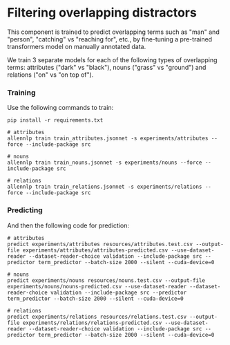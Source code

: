 # Filtering overlapping distractors

This component is trained to predict overlapping terms such as "man" and "person",
"catching" vs "reaching for", etc., by fine-tuning a pre-trained transformers model on manually annotated data.

We train 3 separate models for each of the following types of overlapping terms: attributes ("dark" vs "black"),
nouns ("grass" vs "ground") and relations ("on" vs "on top of").


### Training

Use the following commands to train:

```
pip install -r requirements.txt

# attributes
allennlp train train_attributes.jsonnet -s experiments/attributes --force --include-package src

# nouns
allennlp train train_nouns.jsonnet -s experiments/nouns --force --include-package src

# relations
allennlp train train_relations.jsonnet -s experiments/relations --force --include-package src
```

### Predicting

And then the following code for prediction:

```
# attributes
predict experiments/attributes resources/attributes.test.csv --output-file experiments/attributes/attributes-predicted.csv --use-dataset-reader --dataset-reader-choice validation --include-package src --predictor term_predictor --batch-size 2000 --silent --cuda-device=0

# nouns
predict experiments/nouns resources/nouns.test.csv --output-file experiments/nouns/nouns-predicted.csv --use-dataset-reader --dataset-reader-choice validation --include-package src --predictor term_predictor --batch-size 2000 --silent --cuda-device=0

# relations
predict experiments/relations resources/relations.test.csv --output-file experiments/relations/relations-predicted.csv --use-dataset-reader --dataset-reader-choice validation --include-package src --predictor term_predictor --batch-size 2000 --silent --cuda-device=0
```